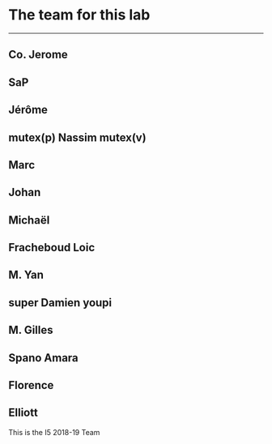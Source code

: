 # The team for this lab

-----------------------------
Co. Jerome
-----------------------------
SaP
-----------------------------
Jérôme
-----------------------------
mutex(p)
Nassim
mutex(v)
-----------------------------
Marc
-----------------------------
Johan
-----------------------------
Michaël
-----------------------------
Fracheboud Loic
-----------------------------
M. Yan
-----------------------------
super
Damien
youpi
-----------------------------
M. Gilles
-----------------------------
Spano Amara
-----------------------------
Florence
-----------------------------
Elliott
-----------------------------

This is the I5 2018-19 Team
